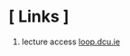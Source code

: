 [ Links ]
=========

1. lecture access
[loop.dcu.ie](https://loop.dcu.ie/mod/lti/view.php?id=1772814)

